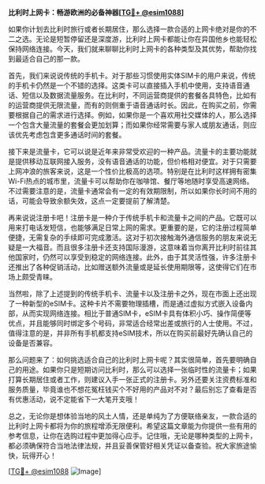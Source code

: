 **比利时上网卡：畅游欧洲的必备神器[[TG💪+ @esim1088](https://t.me/s/esim1088)]**

如果你计划去比利时旅行或者长期居住，那么选择一款合适的上网卡绝对是你的不二之选。无论是短暂停留还是深度游，比利时上网卡都能让你在异国他乡也能轻松保持网络连接。今天，我们就来聊聊比利时上网卡的各种类型及其优势，帮助你找到最适合自己的那一款。

首先，我们来说说传统的手机卡。对于那些习惯使用实体SIM卡的用户来说，传统的手机卡仍然是一个不错的选择。这类卡可以直接插入手机中使用，支持语音通话、短信以及数据流量服务。在比利时，不同运营商提供的套餐各具特色，比如有的运营商提供无限流量，而有的则侧重于语音通话时长。因此，在购买之前，你需要根据自己的需求进行选择。例如，如果你是一个喜欢用社交媒体的人，那么选择一个包含大量流量的套餐会更加划算；而如果你经常需要与家人或朋友通话，则应该优先考虑包含更多通话时间的套餐。

接下来是流量卡，它可以说是近年来非常受欢迎的一种产品。流量卡的主要功能就是提供移动互联网接入服务，没有语音通话的功能，但价格相对便宜。对于只需要上网冲浪的旅客来说，这是一个性价比极高的选项。特别是在比利时这样拥有密集Wi-Fi热点的城市里，流量卡可以帮助你在咖啡馆、餐厅等地随时享受高速网络。不过需要注意的是，流量卡通常会有一定的有效期限制，所以如果你长时间不用的话，可能会导致余额失效，这点一定要提前了解清楚。

再来说说注册卡吧！注册卡是一种介于传统手机卡和流量卡之间的产品。它既可以用来打电话发短信，也能够满足日常上网的需求。更重要的是，它的注册过程简单便捷，无需复杂的手续即可完成激活。这对于初次接触海外通信服务的朋友来说无疑是一大福音。而且很多注册卡还支持国际漫游，这意味着当你离开比利时前往其他国家时，仍然可以享受到稳定的网络连接。此外，由于其灵活性强，许多注册卡还推出了各种促销活动，比如赠送额外流量或是延长使用期限等，这使得它们在市场上颇受青睐。

当然啦，除了上述提到的传统手机卡、流量卡以及注册卡之外，现在市面上还出现了一种新型的eSIM卡。这种卡片不需要物理插槽，而是通过虚拟方式嵌入设备内部，从而实现网络连接。相比于普通SIM卡，eSIM卡具有体积小巧、操作简便等优点，并且能够同时绑定多个号码，非常适合经常出差或旅行的人士使用。不过，值得注意的是，并非所有手机都支持eSIM技术，所以在购买前最好先确认自己的设备是否兼容。

那么问题来了：如何挑选适合自己的比利时上网卡呢？其实很简单，首先要明确自己的用途。如果你只是短期访问比利时，那么可以选择一张临时性的流量卡；如果打算长期居住或者工作，则建议入手一张正式的注册卡。另外还要关注资费标准和服务质量，毕竟谁也不想花冤枉钱买个不好用的产品对不对？最后别忘了查看是否有优惠活动，说不定能省下一大笔开支哦！

总之，无论你是想体验当地的风土人情，还是单纯为了方便联络亲友，一款合适的比利时上网卡都将为你的旅程增添无限便利。希望这篇文章能为你提供一些有用的参考信息，让你在选购过程中更加得心应手。记住哦，无论是哪种类型的上网卡，都必须确保符合当地法律法规，并且妥善保管好相关凭证以备查验。祝大家旅途愉快，玩得开心！

[[TG💪+ @esim1088](https://t.me/s/esim1088) ![Image](https://i.postimg.cc/4NQfJmqS/Snipaste-2025-05-13-00-14-12.png)]